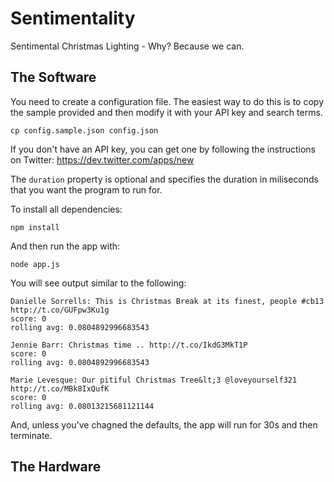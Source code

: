 # Sentimentality

Sentimental Christmas Lighting - Why? Because we can.

## The Software

You need to create a configuration file. The easiest way to do this is to copy the sample provided and then modify it with your API key and search terms.

    cp config.sample.json config.json

If you don't have an API key, you can get one by following the instructions on Twitter: https://dev.twitter.com/apps/new

The `duration` property	is optional and specifies the duration in miliseconds that you want the program to run for.

To install all dependencies:

    npm install

And then run the app with:

    node app.js

You will see output similar to the following:

    Danielle Sorrells: This is Christmas Break at its finest, people #cb13 http://t.co/GUFpw3Ku1g
    score: 0
    rolling avg: 0.0804892996683543

    Jennie Barr: Christmas time .. http://t.co/IkdG3MkT1P
    score: 0
    rolling avg: 0.0804892996683543

    Marie Levesque: Our pitiful Christmas Tree&lt;3 @loveyourself321 http://t.co/MBk8IxQufK
    score: 0
    rolling avg: 0.08013215681121144

And, unless you've chagned the defaults, the app will run for 30s and then terminate.

## The Hardware

